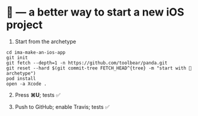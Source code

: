 # 🐼 — a better way to start a new iOS project

1. Start from the archetype

  ```console
  cd ima-make-an-ios-app
  git init
  git fetch --depth=1 -n https://github.com/toolbear/panda.git
  git reset --hard $(git commit-tree FETCH_HEAD^{tree} -m "start with 🐼 archetype")
  pod install
  open -a Xcode .
  ```

2. Press **⌘U**; tests ✅

3. Push to GitHub; enable Travis; tests ✅
